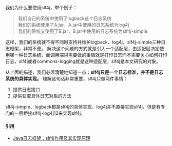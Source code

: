 我们为什么要使用slf4j，举个例子：

> 我们自己的系统中使用了logback这个日志系统  
我们的系统使用了A.jar，A.jar中使用的日志系统为log4j  
我们的系统又使用了B.jar，B.jar中使用的日志系统为slf4j-simple

这样，我们的系统就不得不同时支持并维护logback、log4j、slf4j-simple三种日志框架，非常不便。
解决这个问题的方式就是引入一个适配层，由适配层决定使用哪一种日志系统，而调用端只需要做的事情就是打印日志而不需要关心如何打印日志，slf4j或者commons-logging就是这种适配层，slf4j是本文研究的对象。

从上面的描述，我们必须清楚地知道一点：**slf4j只是一个日志标准，并不是日志系统的具体实现。** 理解这句话非常重要，slf4j只做两件事情：
1. 提供日志接口
2. 提供获取具体日志对象的方法

slf4j-simple、logback都是slf4j的具体实现，log4j并不直接实现slf4j，但是有专门的一层桥接slf4j-log4j12来实现slf4j。

#### 引用
* [Java日志框架：slf4j作用及其实现原理](https://www.cnblogs.com/xrq730/p/8619156.html)

